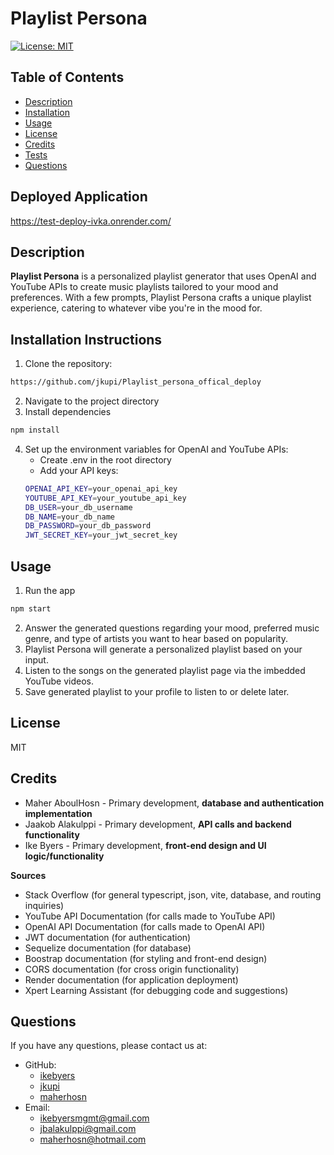 # Playlist Persona
[![License: MIT](https://img.shields.io/badge/License-MIT-yellow.svg)](https://opensource.org/licenses/MIT)
## Table of Contents
- [Description](#description)
- [Installation](#installation-instructions)
- [Usage](#usage)
- [License](#license)
- [Credits](#credits)
- [Tests](#tests)
- [Questions](#questions)

## Deployed Application
https://test-deploy-ivka.onrender.com/

## Description
**Playlist Persona** is a personalized playlist generator that uses OpenAI and YouTube APIs to create music playlists tailored to your mood and preferences. With a few prompts, Playlist Persona crafts a unique playlist experience, catering to whatever vibe you're in the mood for.

## Installation Instructions
1. Clone the repository:
```bash
https://github.com/jkupi/Playlist_persona_offical_deploy
```
2. Navigate to the project directory
3. Install dependencies
```bash
npm install
```
4. Set up the environment variables for OpenAI and YouTube APIs:
    - Create .env in the root directory
    - Add your API keys:
    ```bash
    OPENAI_API_KEY=your_openai_api_key
    YOUTUBE_API_KEY=your_youtube_api_key
    DB_USER=your_db_username
    DB_NAME=your_db_name
    DB_PASSWORD=your_db_password
    JWT_SECRET_KEY=your_jwt_secret_key
    ```

## Usage
1. Run the app
```bash
npm start
```
2. Answer the generated questions regarding your mood, preferred music genre, and type of artists you want to hear based on popularity.
3. Playlist Persona will generate a personalized playlist based on your input.
4. Listen to the songs on the generated playlist page via the imbedded YouTube videos.
5. Save generated playlist to your profile to listen to or delete later.

## License 
MIT

## Credits
- Maher AboulHosn - Primary development, **database and authentication implementation**
- Jaakob Alakulppi - Primary development, **API calls and backend functionality**
- Ike Byers - Primary development, **front-end design and UI logic/functionality**

**Sources**
- Stack Overflow (for general typescript, json, vite, database, and routing inquiries)
- YouTube API Documentation (for calls made to YouTube API)
- OpenAI API Documentation (for calls made to OpenAI API)
- JWT documentation (for authentication)
- Sequelize documentation (for database)
- Boostrap documentation (for styling and front-end design)
- CORS documentation (for cross origin functionality)
- Render documentation (for application deployment)
- Xpert Learning Assistant (for debugging code and suggestions)

## Questions
If you have any questions, please contact us at:
- GitHub: 
    - [ikebyers](https://github.com/ikebyers)
    - [jkupi](https://github.com/jkupi)
    - [maherhosn](https://github.com/maherhosn)
- Email: 
    - ikebyersmgmt@gmail.com
    - jbalakulppi@gmail.com
    - maherhosn@hotmail.com
